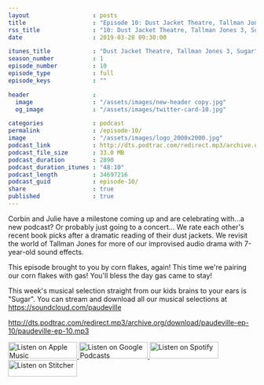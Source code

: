 ```yaml
---
layout                  : posts
title                   : "Episode 10: Dust Jacket Theatre, Tallman Jones 3, Sugar"
rss_title               : "10: Dust Jacket Theatre, Tallman Jones 3, Sugar"
date                    : 2019-03-28 09:30:00

itunes_title			: "Dust Jacket Theatre, Tallman Jones 3, Sugar"
season_number			: 1
episode_number			: 10
episode_type			: full
episode_keys			: ""

header                  : 
  image                 : "/assets/images/new-header copy.jpg"
  og_image              : "/assets/images/twitter-card-10.jpg"

categories              : podcast
permalink               : /episode-10/
image                   : "/assets/images/logo_2000x2000.jpg"
podcast_link            : http://dts.podtrac.com/redirect.mp3/archive.org/download/paudeville-ep-10/paudeville-ep-10.mp3
podcast_file_size       : 33.0 MB
podcast_duration        : 2890
podcast_duration_itunes : "48:10"
podcast_length          : 34697216
podcast_guid            : episode-10/
share                   : true
published               : true 
---
```

Corbin and Julie have a milestone coming up and are celebrating with...a new podcast? Or probably just going to a concert...
We rate each other's recent book picks after a dramatic reading of their dust jackets.
We revisit the world of Tallman Jones for more of our improvised audio drama with 7-year-old sound effects.

This episode brought to you by corn flakes, again! This time we're pairing our corn flakes with gas! You'll bless the day gas came to stay!

This week's musical selection straight from our kids brains to your ears is "Sugar". You can stream and download all our musical selections at <a href="https://soundcloud.com/paudeville">https://soundcloud.com/paudeville</a>

http://dts.podtrac.com/redirect.mp3/archive.org/download/paudeville-ep-10/paudeville-ep-10.mp3

<a href="https://itunes.apple.com/us/podcast/paudeville/id1450915591">
	<img src='{{ site.url }}{{ site.baseurl }}/assets/images/US_UK_Apple_Podcasts_Listen_Badge_RGB_140x34.png' width='140px' height='34' alt='Listen on Apple Music'/>
</a>
<a href="https://play.google.com/music/m/Igre2ostm2ltqiq4sabzzrl5jcy?t=Paudeville">
	<img src='{{ site.url }}{{ site.baseurl }}/assets/images/google_podcasts_badge_140x34.png' width='140px' height='34' alt='Listen on Google Podcasts'/>
</a>
<a href="https://open.spotify.com/show/4q5RNUUtU4XFqsymP7dcTw">
	<img src='{{ site.url }}{{ site.baseurl }}/assets/images/Spotify_Listen_Badge_RGB_140x34.png' width='140px' height='34' alt='Listen on Spotify'/>
</a>
<a href="https://www.stitcher.com/s?fid=363388&refid=stpr">
	<img src='{{ site.url }}{{ site.baseurl }}/assets/images/Stitcher_Listen_Badge_Color_Dark_BG_140x34.png' width='140px' height='34' alt='Listen on Stitcher'/>
</a>
